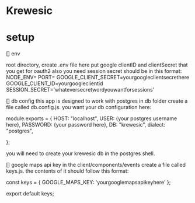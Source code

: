 
# Krewesic

# setup
[] env 

  root directory, create .env  file
   here put google clientID and clientSecret that you get for oauth2
 also you need session secret
 should be in this format: 
  NODE_ENV=<development or production>
  PORT=<choose your port>
  GOOGLE_CLIENT_SECRET=yourgoogleclientsecrethere
  GOOGLE_CLIENT_ID=yourgoogleclientid
  SESSION_SECRET='whateversecretwordyouwantforsessions'

[] db config
this app is designed to work with postgres
in db folder create a file called db.config.js.  you want your db configuration here:

module.exports = {
  HOST: "localhost",
  USER: {your postgres username here},
  PASSWORD: {your password here},
  DB: "krewesic",
  dialect: "postgres",

};

you will need to create your krewesic db in the postgres shell.

[] google maps api key
in the client/components/events create a file called keys.js. the contents of it should follow this format: 

const keys = {
  GOOGLE_MAPS_KEY: 'yourgooglemapsapikeyhere'
};

export default keys;

